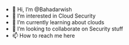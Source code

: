 - 👋 Hi, I’m @Bahadarwish
- 👀 I’m interested in Cloud Security
- 🌱 I’m currently learning about clouds
- 💞️ I’m looking to collaborate on Security stuff
- 📫 How to reach me here

<!---
Bahadarwish/Bahadarwish is a ✨ special ✨ repository because its `README.md` (this file) appears on your GitHub profile.
You can click the Preview link to take a look at your changes.
--->
